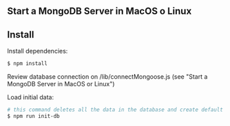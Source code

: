 ## Start a MongoDB Server in MacOS o Linux

## Install

Install dependencies:

```sh
$ npm install
```

Review database connection on /lib/connectMongoose.js (see "Start a MongoDB Server in MacOS or Linux")

Load initial data: 

```sh
# this command deletes all the data in the database and create default data
$ npm run init-db
```